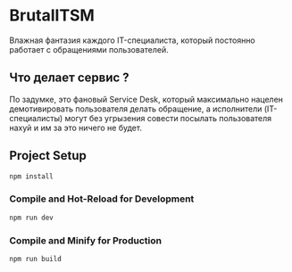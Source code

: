 

# BrutalITSM
Влажная фантазия каждого IT-специалиста, который постоянно работает с обращениями пользователей.

## Что делает сервис ?
По задумке, это фановый Service Desk, который максимально нацелен демотивировать пользователя делать обращение, а исполнители (IT-специалисты) могут без угрызения совести посылать пользователя нахуй и им за это ничего не будет.

## Project Setup

```sh
npm install
```

### Compile and Hot-Reload for Development

```sh
npm run dev
```

### Compile and Minify for Production

```sh
npm run build
```

